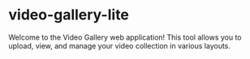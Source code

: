 # video-gallery-lite
Welcome to the Video Gallery web application! This tool allows you to upload, view, and manage your video collection in various layouts.
